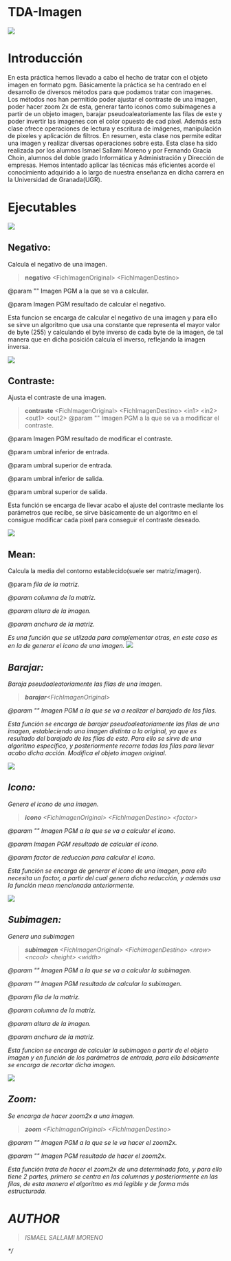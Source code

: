 # TDA-Imagen

![](https://github.com/Ismael-Sallami/TDA-Imagen/blob/main/image_use/inicio.png)

# Introducción

En esta práctica hemos llevado a cabo el hecho de tratar con el objeto imagen en formato pgm. Básicamente la práctica se ha centrado en el desarrollo de diversos métodos para que podamos tratar con imagenes. Los métodos nos han permitido poder ajustar el contraste de una imagen, poder hacer zoom 2x de esta, generar tanto iconos como subimagenes a partir de un objeto imagen, barajar pseudoaleatoriamente las filas de este y poder invertir las imagenes con el color opuesto de cad píxel. Además esta clase ofrece operaciones de lectura y escritura de imágenes, manipulación de pixeles y aplicación de filtros. En resumen, esta clase nos permite editar una imagen y realizar diversas operaciones sobre esta.
Esta clase ha sido realizada por los alumnos Ismael Sallami Moreno y por Fernando Gracia Choin, alumnos del doble grado Informática y Administración y Dirección de empresas.
Hemos intentado aplicar las técnicas más eficientes acorde el conocimiento adquirido a lo largo de nuestra enseñanza en dicha carrera en la Universidad de Granada(UGR).

# Ejecutables

![](https://github.com/Ismael-Sallami/TDA-Imagen/blob/main/ej01_imagenes/estudiante/doc/invert.png)
## Negativo:

Calcula el negativo de una imagen.

> __negativo__ \<FichImagenOriginal\> \<FichImagenDestino\>

@param "<FichImagenOriginal>" Imagen PGM a la que se va a calcular.

@param <FichImagenDestino> Imagen PGM resultado de calcular el negativo.

Esta funcion se encarga de calcular el negativo de una imagen y para ello se sirve un algoritmo que usa una constante que representa el mayor valor de byte (255) y calculando el byte inverso de cada byte de la imagen, de tal manera que en dicha posición calcula el inverso, reflejando la imagen inversa.

![](https://github.com/Ismael-Sallami/TDA-Imagen/blob/main/image_use/AdjustContrast.png)
## Contraste:

Ajusta el contraste de una imagen.

> __contraste__ \<FichImagenOriginal\> \<FichImagenDestino\> \<in1\> \<in2\> \<out1\> \<out2\>
@param "<FichImagenOriginal>" Imagen PGM a la que se va a modificar el contraste.

@param <FichImagenDestino> Imagen PGM resultado de modificar el contraste.

@param <in1> umbral inferior de entrada.

@param <in2> umbral superior de entrada.

@param <out1> umbral inferior de salida.

@param <out2> umbral superior de salida.

Esta función se encarga de llevar acabo el ajuste del contraste mediante los parámetros que recibe, se sirve básicamente de un algoritmo
en el consigue modificar cada pixel para conseguir el contraste deseado.

![](https://github.com/Ismael-Sallami/TDA-Imagen/blob/main/image_use/Mean.png)
## Mean:

Calcula la media del contorno establecido(suele ser matriz/imagen).

@param <i> fila de la matriz.

@param <j> columna de la matriz.

@param <height> altura de la imagen.

@param <width> anchura de la matriz.

Es una función que se utilzada para complementar otras, en este caso es en la de generar el icono de una imagen.
![](https://github.com/Ismael-Sallami/TDA-Imagen/blob/main/image_use/shuffle.png)
## Barajar:

Baraja pseudoaleatoriamente las filas de una imagen.
>__barajar__<FichImagenOriginal\>

@param "<FichImagenOriginal>" Imagen PGM a la que se va a realizar el barajado de las filas.

Esta función se encarga de barajar pseudoaleatoriamente las filas de una imagen, estableciendo una imagen distinta a la original, ya que es 
resultado del barajado de las filas de esta. Para ello se sirve de una algoritmo específico, y posteriormente recorre todas las filas para llevar
acabo dicha acción. Modifica el objeto imagen original.

![](https://github.com/Ismael-Sallami/TDA-Imagen/blob/main/image_use/Subsample.png)
## Icono:

Genera el icono de una imagen.

> __icono__ <FichImagenOriginal\> \<FichImagenDestino\> \<factor\>

@param "<FichImagenOriginal>" Imagen PGM a la que se va a calcular el icono.

@param <FichImagenDestino> Imagen PGM resultado de calcular el icono.

@param <factor> factor de reduccion para calcular el icono.

Esta función se encarga de generar el icono de una imagen, para ello necesita un factor, a partir del cual genera dicha reducción, y además
usa la función mean mencionada anteriormente.

![](https://github.com/Ismael-Sallami/TDA-Imagen/blob/main/image_use/Subimagen.png)
## Subimagen:

Genera una subimagen

> __subimagen__ <FichImagenOriginal\> \<FichImagenDestino\> \<nrow\> \<ncool\> \<height\> \<width\>

@param "<FichImagenOriginal>" Imagen PGM a la que se va a calcular la subimagen.

@param "<FichImagenDestino>" Imagen PGM resultado de calcular la subimagen.

@param <nrow> fila de la matriz.

@param <ncol> columna de la matriz.

@param <height> altura de la imagen.

@param <width> anchura de la matriz.

Esta funcion se encarga de calcular la subimagen a partir de el objeto imagen y en función de los parámetros de entrada, para ello
básicamente se encarga de recortar dicha imagen.

![](https://github.com/Ismael-Sallami/TDA-Imagen/blob/main/image_use/Zoom.png)
## Zoom:

Se encarga de hacer zoom2x a una imagen.
> __zoom__ <FichImagenOriginal\> \<FichImagenDestino\>

@param "<FichImagenOriginal>" Imagen PGM a la que se le va hacer el zoom2x.

@param "<FichImagenDestino>" Imagen PGM resultado de hacer el zoom2x.

Esta función trata de hacer el zoom2x de una determinada foto, y para ello tiene 2 partes, primero se centra en las columnas y posteriormente
en las filas, de esta manera el algoritmo es má legible y de forma más estructurada.

# AUTHOR
> ISMAEL SALLAMI MORENO



*/
